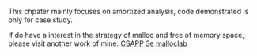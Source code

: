 This chpater mainly focuses on amortized analysis, code demonstrated is only for case study.


If do have a interest in the strategy of malloc and free of memory space, please visit another work of mine: [CSAPP 3e malloclab](https://github.com/zero4drift/CSAPP-labs/tree/master/malloclab-handout)
